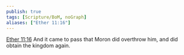 ```yaml
---
publish: true
tags: [Scripture/BoM, noGraph]
aliases: ["Ether 11:16"]
---
```

[Ether 11:16](https://churchofjesuschrist.org/study/scriptures/bofm/ether/11?lang=eng&id=p16#p16) And it came to pass that Moron did overthrow him, and did obtain the kingdom again.

